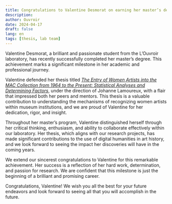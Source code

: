```yaml
---
title: Congratulations to Valentine Desmorat on earning her master’s degree!
description:
author: Ouvroir
date: 2024-04-17
draft: false
lang: en
tags: [thesis, lab team]
---
```


Valentine Desmorat, a brilliant and passionate student from the L’Ouvroir laboratory, has recently successfully completed her master’s degree. This achievement marks a significant milestone in her academic and professional journey.

Valentine defended her thesis titled [_The Entry of Women Artists into the MAC Collection from 1964 to the Present: Statistical Analyses and Determining Factors_](https://papyrus.bib.umontreal.ca/xmlui/handle/1866/33193), under the direction of Johanne Lamoureux, with a flair that impressed both her peers and mentors. This thesis is a valuable contribution to understanding the mechanisms of recognizing women artists within museum institutions, and we are proud of Valentine for her dedication, rigor, and insight.

Throughout her master’s program, Valentine distinguished herself through her critical thinking, enthusiasm, and ability to collaborate effectively within our laboratory. Her thesis, which aligns with our research projects, has made significant contributions to the use of digital humanities in art history, and we look forward to seeing the impact her discoveries will have in the coming years.

We extend our sincerest congratulations to Valentine for this remarkable achievement. Her success is a reflection of her hard work, determination, and passion for research. We are confident that this milestone is just the beginning of a brilliant and promising career.

Congratulations, Valentine! We wish you all the best for your future endeavors and look forward to seeing all that you will accomplish in the future.

